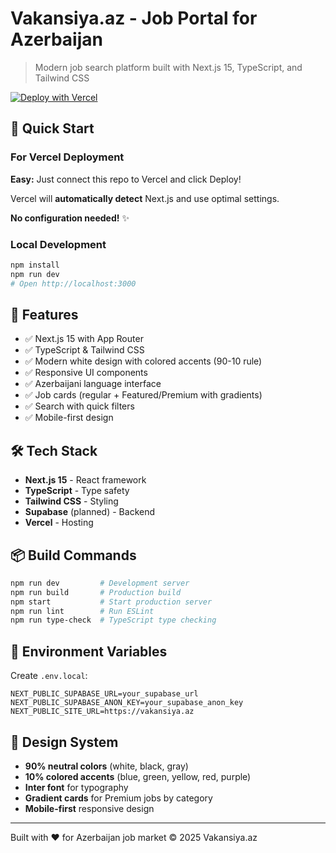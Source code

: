 # Vakansiya.az - Job Portal for Azerbaijan

> Modern job search platform built with Next.js 15, TypeScript, and Tailwind CSS

[![Deploy with Vercel](https://vercel.com/button)](https://vercel.com/new/clone?repository-url=https://github.com/lenkomade-max/Vakansiya)

## 🚀 Quick Start

### For Vercel Deployment

**Easy:** Just connect this repo to Vercel and click Deploy!

Vercel will **automatically detect** Next.js and use optimal settings.

**No configuration needed!** ✨

### Local Development

```bash
npm install
npm run dev
# Open http://localhost:3000
```

## 🎨 Features

- ✅ Next.js 15 with App Router
- ✅ TypeScript & Tailwind CSS
- ✅ Modern white design with colored accents (90-10 rule)
- ✅ Responsive UI components
- ✅ Azerbaijani language interface
- ✅ Job cards (regular + Featured/Premium with gradients)
- ✅ Search with quick filters
- ✅ Mobile-first design

## 🛠 Tech Stack

- **Next.js 15** - React framework
- **TypeScript** - Type safety
- **Tailwind CSS** - Styling
- **Supabase** (planned) - Backend
- **Vercel** - Hosting

## 📦 Build Commands

```bash
npm run dev         # Development server
npm run build       # Production build
npm start           # Start production server
npm run lint        # Run ESLint
npm run type-check  # TypeScript type checking
```

## 🔧 Environment Variables

Create `.env.local`:

```env
NEXT_PUBLIC_SUPABASE_URL=your_supabase_url
NEXT_PUBLIC_SUPABASE_ANON_KEY=your_supabase_anon_key
NEXT_PUBLIC_SITE_URL=https://vakansiya.az
```

## 🎨 Design System

- **90% neutral colors** (white, black, gray)
- **10% colored accents** (blue, green, yellow, red, purple)
- **Inter font** for typography
- **Gradient cards** for Premium jobs by category
- **Mobile-first** responsive design

---

Built with ❤️ for Azerbaijan job market © 2025 Vakansiya.az
